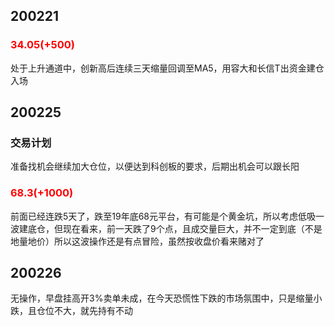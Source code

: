 ## 200221

### <font color=red>34.05(+500)</font>

处于上升通道中，创新高后连续三天缩量回调至MA5，用容大和长信T出资金建仓入场

## 200225
### 交易计划
准备找机会继续加大仓位，以便达到科创板的要求，后期出机会可以跟长阳
### <font color=red>68.3(+1000)</font>
前面已经连跌5天了，跌至19年底68元平台，有可能是个黄金坑，所以考虑低吸一波建底仓，但现在看来，前一天跌了9个点，且成交量巨大，并不一定到底（不是地量地价）所以这波操作还是有点冒险，虽然按收盘价看来赌对了

## 200226
无操作，早盘挂高开3%卖单未成，在今天恐慌性下跌的市场氛围中，只是缩量小跌，且仓位不大，就先持有不动